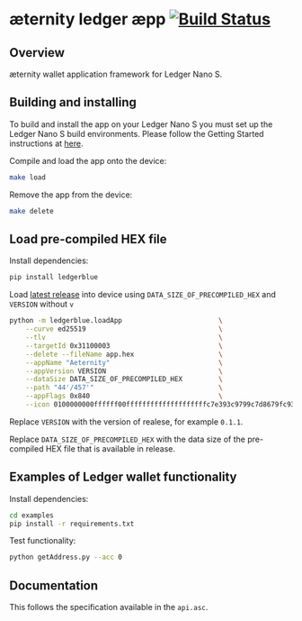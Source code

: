 # æternity ledger æpp [![Build Status](https://api.travis-ci.org/aeternity/ledger-app.svg?branch=master)](https://api.travis-ci.org/aeternity/ledger-app)
## Overview
æternity wallet application framework for Ledger Nano S.
## Building and installing
To build and install the app on your Ledger Nano S you must set up the Ledger Nano S build environments. Please follow the Getting Started instructions at [here](https://ledger.readthedocs.io/en/latest/userspace/getting_started.html).

Compile and load the app onto the device:

```bash
make load
```
Remove the app from the device:
```bash
make delete
```
## Load pre-compiled HEX file
Install dependencies:
```bash
pip install ledgerblue
```
Load [latest release](https://github.com/aeternity/ledger-app/releases/latest) into device using `DATA_SIZE_OF_PRECOMPILED_HEX` and `VERSION` without `v`
```bash
python -m ledgerblue.loadApp                        \
    --curve ed25519                                 \
    --tlv                                           \
    --targetId 0x31100003                           \
    --delete --fileName app.hex                     \
    --appName "Aeternity"                           \
    --appVersion VERSION                            \
    --dataSize DATA_SIZE_OF_PRECOMPILED_HEX         \
    --path "44'/457'"                               \
    --appFlags 0x840                                \
    --icon 0100000000ffffff00ffffffffffffffffffffc7e393c9799c7d8679fc93c9c7e3ffffffffffffffff
```
Replace `VERSION` with the version of realese, for example `0.1.1`.

Replace `DATA_SIZE_OF_PRECOMPILED_HEX` with the data size of the pre-compiled HEX file that is available in release.
## Examples of Ledger wallet functionality
Install dependencies:
```bash
cd examples
pip install -r requirements.txt
```
Test functionality:
```bash
python getAddress.py --acc 0
```
## Documentation
This follows the specification available in the `api.asc`.
